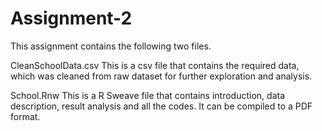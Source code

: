 Assignment-2
============

This assignment contains the following two files.

CleanSchoolData.csv
This is a csv file that contains the required data, which was cleaned from raw dataset for further exploration and analysis.

School.Rnw
This is a R Sweave file that contains introduction, data description, result analysis and all the codes. It can be compiled to a PDF format.
